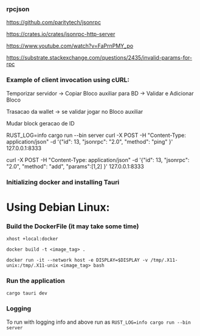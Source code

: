 
### rpcjson

https://github.com/paritytech/jsonrpc

https://crates.io/crates/jsonrpc-http-server

https://www.youtube.com/watch?v=FaPrnPMY_po

https://substrate.stackexchange.com/questions/2435/invalid-params-for-rpc

### Example of client invocation using cURL:


Temporizar servidor -> Copiar Bloco auxiliar para BD -> Validar e Adicionar Bloco

Trasacao da wallet -> se validar jogar no Bloco auxiliar 

Mudar block geracao de ID

RUST_LOG=info cargo run --bin server
curl -X POST -H "Content-Type: application/json" -d '{"id": 13, "jsonrpc": "2.0", "method": "ping" }' 127.0.0.1:8333

curl -X POST -H "Content-Type: application/json" -d '{"id": 13, "jsonrpc": "2.0", "method": "add", "params":[1,2] }' 127.0.0.1:8333

### Initializing docker and installing Tauri

# Using Debian Linux:
### Build the DockerFile (it may take some time)

`xhost +local:docker`

`docker build -t <image_tag> .` 

`docker run -it --network host -e DISPLAY=$DISPLAY -v /tmp/.X11-unix:/tmp/.X11-unix <image_tag> bash`

### Run the application 

`cargo tauri dev`

### Logging

To run with logging info and above run as `RUST_LOG=info cargo run --bin server`

